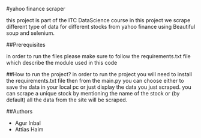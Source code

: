 

#yahoo finance scraper

this project is part of the ITC DataScience course
in this project we scrape different type of data for different stocks from yahoo finance using Beautiful soup
and selenium.



##Prerequisites

in order to run the files please make sure to follow the requirements.txt file
which describe the module used in this code


##How to run the project?
in order to run the project you will need to install the requirements.txt file
then from the main.py you can choose either to save the data in your local pc or just
display the data you just scraped. 
you can scrape a unique stock by mentioning the name of the stock 
or (by default) all the data from the site will be scraped.



##Authors

- Agur Inbal
- Attias Haim

